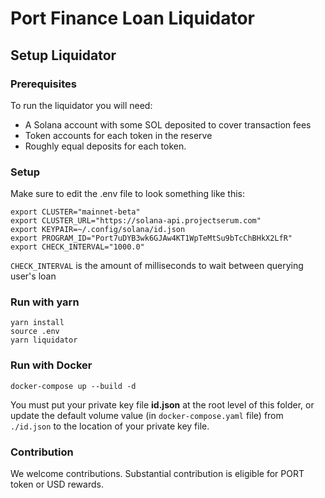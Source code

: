 # Port Finance Loan Liquidator

## Setup Liquidator
### Prerequisites
To run the liquidator you will need:
* A Solana account with some SOL deposited to cover transaction fees
* Token accounts for each token in the reserve
* Roughly equal deposits for each token.

### Setup
Make sure to edit the .env file to look something like this:
```
export CLUSTER="mainnet-beta"
export CLUSTER_URL="https://solana-api.projectserum.com"
export KEYPAIR=~/.config/solana/id.json
export PROGRAM_ID="Port7uDYB3wk6GJAw4KT1WpTeMtSu9bTcChBHkX2LfR"
export CHECK_INTERVAL="1000.0"
```

`CHECK_INTERVAL` is the amount of milliseconds to wait between querying user's loan

### Run with yarn
```
yarn install
source .env
yarn liquidator
```

### Run with Docker
```
docker-compose up --build -d
```

You must put your private key file **id.json** at the root level of this folder, or update the default volume value (in `docker-compose.yaml` file) from `./id.json` to the location of your private key file.

### Contribution
We welcome contributions. Substantial contribution is eligible for PORT token or USD rewards.
